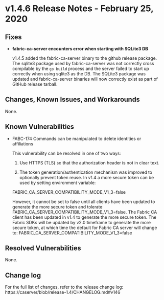 v1.4.6 Release Notes - February 25, 2020
========================================

Fixes
-----

- **fabric-ca-server encounters error when starting with SQLite3 DB**

  v1.4.5 added the fabric-ca-server binary to the github release package.
  The sqlite3 package used by fabric-ca-server was not correctly cross
  compilable by the `go build` process and the server failed to start up
  correctly when using sqlite3 as the DB. The SQLite3 package was updated
  and fabric-ca-server binaries will now correctly exist as part of GitHub
  release tarball.

Changes, Known Issues, and Workarounds
--------------------------------------

None.

Known Vulnerabilities
---------------------
- FABC-174 Commands can be manipulated to delete identities or affiliations

  This vulnerability can be resolved in one of two ways:

  1) Use HTTPS (TLS) so that the authorization header is not in clear text.

  2) The token generation/authentication mechanism was improved to optionally prevent
  token reuse. In v1.4 a more secure token can be used by setting environment variable:

  FABRIC_CA_SERVER_COMPATIBILITY_MODE_V1_3=false

  However, it cannot be set to false until all clients have
  been updated to generate the more secure token and tolerate
  FABRIC_CA_SERVER_COMPATIBILITY_MODE_V1_3=false.
  The Fabric CA client has been updated in v1.4 to generate the more secure token.
  The Fabric SDKs will be updated by v2.0 timeframe to generate the more secure token,
  at which time the default for Fabric CA server will change to:
  FABRIC_CA_SERVER_COMPATIBILITY_MODE_V1_3=false

Resolved Vulnerabilities
------------------------
None.


Change log
----------
For the full list of changes, refer to the release change log:
https://caserver/blob/release-1.4/CHANGELOG.md#v146
